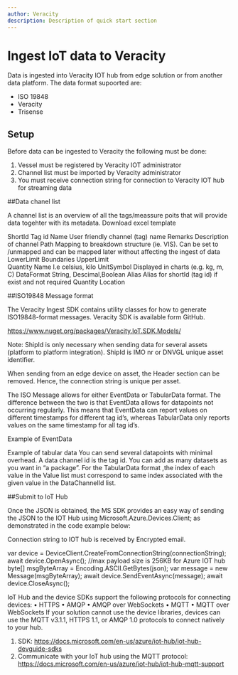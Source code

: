 ```yaml
---
author: Veracity
description: Description of quick start section
---
```


# Ingest IoT data to Veracity

Data is ingested into Veracity IOT hub from edge solution or from another data platform. 
The data format supoorted are:
 - ISO 19848
 - Veracity 
 - Trisense 

## Setup
Before data can be ingested to Veracity the following must be done:
1.	Vessel must be registered by Veracity IOT administrator
2.	Channel list must be imported by Veracity administrator
3.	You must receive connection string for connection to Veracity IOT hub for streaming data


##Data chanel list

A channel list is an overview of all the tags/meassure poits that will provide data togehter with its metadata. 
Download excel template 

ShortId	Tag id
Name	User friendly channel (tag) name
Remarks	Description of channel
Path 	Mapping to breakdown structure (ie. VIS). Can be set to /unmapped and can be mapped later without affecting the ingest of data
LowerLimit	Boundaries
UpperLimit	
Quantity Name	I.e celsius, kilo
UnitSymbol	Displayed in charts (e.g. kg, m, C)
DataFormat	String, Descimal,Boolean
Alias	Alias for shortId (tag id) if exist and not required
Quantity
Location

##ISO19848 Message format

The Veracity Ingest SDK contains utility classes for how to generate ISO19848-format messages.
Veracity SDK is available form GitHub.


https://www.nuget.org/packages/Veracity.IoT.SDK.Models/


Note: ShipId is only necessary when sending data for several assets (platform to platform integration).
ShipId is IMO nr or DNVGL unique asset identifier.

When sending from an edge device on asset, the Header section can be removed. Hence, the connection string is unique per asset.

The ISO Message allows for either EventData or TabularData format. The difference between the two is that EventData allows for datapoints not occurring regularly. This means that EventData can report values on different timestamps for different tag id’s, whereas TabularData only reports values on the same timestamp for all tag id’s. 

Example of EventData

Example of tabular data
You can send several datapoints with minimal overhead.  A data channel id is the tag id. You can add as many datasets as you want in “a package”. 
For the TabularData format ,the index of each value in the Value list must correspond to same index associated with the given value in the DataChannelId list. 

##Submit to IoT Hub

Once the JSON is obtained, the MS SDK provides an easy way of sending the JSON to the IOT Hub using Microsoft.Azure.Devices.Client; as demonstrated in the code example below:

Connection string to IOT hub is received by Encrypted email.

var device = DeviceClient.CreateFromConnectionString(connectionString);
await device.OpenAsync();
//max payload size is 256KB for Azure IOT hub
byte[] msgByteArray = Encoding.ASCII.GetBytes(json);
var message = new Message(msgByteArray);
await device.SendEventAsync(message);
await device.CloseAsync();

IoT Hub and the device SDKs support the following protocols for connecting devices:
•	HTTPS
•	AMQP
•	AMQP over WebSockets
•	MQTT
•	MQTT over WebSockets
If your solution cannot use the device libraries, devices can use the MQTT v3.1.1, HTTPS 1.1, or AMQP 1.0 protocols to connect natively to your hub.
1.	SDK: https://docs.microsoft.com/en-us/azure/iot-hub/iot-hub-devguide-sdks
2.	Communicate with your IoT hub using the MQTT protocol: https://docs.microsoft.com/en-us/azure/iot-hub/iot-hub-mqtt-support

